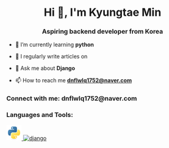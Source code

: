 <h1 align="center">Hi 👋, I'm Kyungtae Min</h1>
<h3 align="center">Aspiring backend developer from Korea</h3>

- 🌱 I’m currently learning **python** 
 
- 📝 I regularly write articles on 

- 💬 Ask me about **Django**  

- 📫 How to reach me **dnflwlq1752@naver.com**

<h3 align="left">Connect with me: dnflwlq1752@naver.com</h3>
<p align="left">
</p> 

<h3 align="left">Languages and Tools:</h3>
<p align="left"> <a href="https://www.python.org" target="_blank" rel="noreferrer"> <img src="https://raw.githubusercontent.com/devicons/devicon/master/icons/python/python-original.svg" alt="python" width="40" height="40"/> </a> <a href="https://www.djangoproject.com/" target="_blank" rel="noreferrer"> <img src="https://cdn.worldvectorlogo.com/logos/django.svg" alt="django" width="40" height="40"/> </a> </p>
